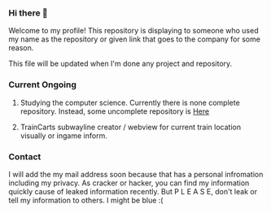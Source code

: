 ### Hi there 👋

<!--
**CiSJiK/CiSJiK** is a ✨ _special_ ✨ repository because its `README.md` (this file) appears on your GitHub profile.

Here are some ideas to get you started:

- 🔭 I’m currently working on ...
- 🌱 I’m currently learning ...
- 👯 I’m looking to collaborate on ...
- 🤔 I’m looking for help with ...
- 💬 Ask me about ...
- 📫 How to reach me: ...
- 😄 Pronouns: ...
- ⚡ Fun fact: ...
-->

Welcome to my profile!
This repository is displaying to someone who used my name as the repository or given link that goes to the company for some reason.

This file will be updated when I'm done any project and repository.

### Current Ongoing

1. Studying the computer science. Currently there is none complete repository. Instead, some uncomplete repository is [Here](https://www.github.com/CiSJiK/Datastructure/)

2. TrainCarts subwayline creator / webview for current train location visually or ingame inform.

### Contact

I will add the my mail address soon because that has a personal infromation including my privacy. As cracker or hacker, you can find my information quickly cause of leaked information recently. But P L E A S E, don't leak or tell my information to others. I might be blue :(
